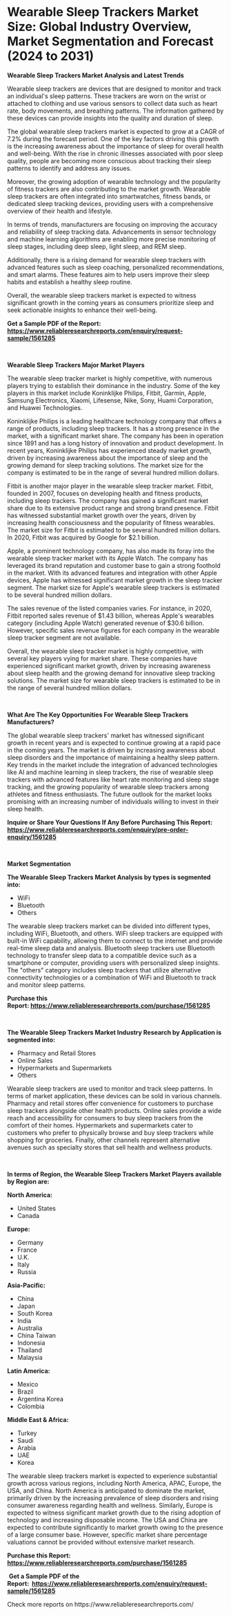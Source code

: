 <p><h1>Wearable Sleep Trackers Market Size: Global Industry Overview, Market Segmentation and Forecast (2024 to 2031)</h1></p><p><strong>Wearable Sleep Trackers Market Analysis and Latest Trends</strong></p>
<p><p>Wearable sleep trackers are devices that are designed to monitor and track an individual's sleep patterns. These trackers are worn on the wrist or attached to clothing and use various sensors to collect data such as heart rate, body movements, and breathing patterns. The information gathered by these devices can provide insights into the quality and duration of sleep.</p><p>The global wearable sleep trackers market is expected to grow at a CAGR of 7.2% during the forecast period. One of the key factors driving this growth is the increasing awareness about the importance of sleep for overall health and well-being. With the rise in chronic illnesses associated with poor sleep quality, people are becoming more conscious about tracking their sleep patterns to identify and address any issues.</p><p>Moreover, the growing adoption of wearable technology and the popularity of fitness trackers are also contributing to the market growth. Wearable sleep trackers are often integrated into smartwatches, fitness bands, or dedicated sleep tracking devices, providing users with a comprehensive overview of their health and lifestyle.</p><p>In terms of trends, manufacturers are focusing on improving the accuracy and reliability of sleep tracking data. Advancements in sensor technology and machine learning algorithms are enabling more precise monitoring of sleep stages, including deep sleep, light sleep, and REM sleep.</p><p>Additionally, there is a rising demand for wearable sleep trackers with advanced features such as sleep coaching, personalized recommendations, and smart alarms. These features aim to help users improve their sleep habits and establish a healthy sleep routine.</p><p>Overall, the wearable sleep trackers market is expected to witness significant growth in the coming years as consumers prioritize sleep and seek actionable insights to enhance their well-being.</p></p>
<p><strong>Get a Sample PDF of the Report:&nbsp; <a href="https://www.reliableresearchreports.com/enquiry/request-sample/1561285">https://www.reliableresearchreports.com/enquiry/request-sample/1561285</a></strong></p>
<p>&nbsp;</p>
<p><strong>Wearable Sleep Trackers Major Market Players</strong></p>
<p><p>The wearable sleep tracker market is highly competitive, with numerous players trying to establish their dominance in the industry. Some of the key players in this market include Koninklijke Philips, Fitbit, Garmin, Apple, Samsung Electronics, Xiaomi, Lifesense, Nike, Sony, Huami Corporation, and Huawei Technologies.</p><p>Koninklijke Philips is a leading healthcare technology company that offers a range of products, including sleep trackers. It has a strong presence in the market, with a significant market share. The company has been in operation since 1891 and has a long history of innovation and product development. In recent years, Koninklijke Philips has experienced steady market growth, driven by increasing awareness about the importance of sleep and the growing demand for sleep tracking solutions. The market size for the company is estimated to be in the range of several hundred million dollars.</p><p>Fitbit is another major player in the wearable sleep tracker market. Fitbit, founded in 2007, focuses on developing health and fitness products, including sleep trackers. The company has gained a significant market share due to its extensive product range and strong brand presence. Fitbit has witnessed substantial market growth over the years, driven by increasing health consciousness and the popularity of fitness wearables. The market size for Fitbit is estimated to be several hundred million dollars. In 2020, Fitbit was acquired by Google for $2.1 billion.</p><p>Apple, a prominent technology company, has also made its foray into the wearable sleep tracker market with its Apple Watch. The company has leveraged its brand reputation and customer base to gain a strong foothold in the market. With its advanced features and integration with other Apple devices, Apple has witnessed significant market growth in the sleep tracker segment. The market size for Apple's wearable sleep trackers is estimated to be several hundred million dollars.</p><p>The sales revenue of the listed companies varies. For instance, in 2020, Fitbit reported sales revenue of $1.43 billion, whereas Apple's wearables category (including Apple Watch) generated revenue of $30.6 billion. However, specific sales revenue figures for each company in the wearable sleep tracker segment are not available.</p><p>Overall, the wearable sleep tracker market is highly competitive, with several key players vying for market share. These companies have experienced significant market growth, driven by increasing awareness about sleep health and the growing demand for innovative sleep tracking solutions. The market size for wearable sleep trackers is estimated to be in the range of several hundred million dollars.</p></p>
<p>&nbsp;</p>
<p><strong>What Are The Key Opportunities For Wearable Sleep Trackers Manufacturers?</strong></p>
<p><p>The global wearable sleep trackers' market has witnessed significant growth in recent years and is expected to continue growing at a rapid pace in the coming years. The market is driven by increasing awareness about sleep disorders and the importance of maintaining a healthy sleep pattern. Key trends in the market include the integration of advanced technologies like AI and machine learning in sleep trackers, the rise of wearable sleep trackers with advanced features like heart rate monitoring and sleep stage tracking, and the growing popularity of wearable sleep trackers among athletes and fitness enthusiasts. The future outlook for the market looks promising with an increasing number of individuals willing to invest in their sleep health.</p></p>
<p><strong>Inquire or Share Your Questions If Any Before Purchasing This Report: <a href="https://www.reliableresearchreports.com/enquiry/pre-order-enquiry/1561285">https://www.reliableresearchreports.com/enquiry/pre-order-enquiry/1561285</a></strong></p>
<p>&nbsp;</p>
<p><strong>Market Segmentation</strong></p>
<p><strong>The Wearable Sleep Trackers Market Analysis by types is segmented into:</strong></p>
<p><ul><li>WiFi</li><li>Bluetooth</li><li>Others</li></ul></p>
<p><p>The wearable sleep trackers market can be divided into different types, including WiFi, Bluetooth, and others. WiFi sleep trackers are equipped with built-in WiFi capability, allowing them to connect to the internet and provide real-time sleep data and analysis. Bluetooth sleep trackers use Bluetooth technology to transfer sleep data to a compatible device such as a smartphone or computer, providing users with personalized sleep insights. The "others" category includes sleep trackers that utilize alternative connectivity technologies or a combination of WiFi and Bluetooth to track and monitor sleep patterns.</p></p>
<p><strong>Purchase this Report:&nbsp;<a href="https://www.reliableresearchreports.com/purchase/1561285">https://www.reliableresearchreports.com/purchase/1561285</a></strong></p>
<p>&nbsp;</p>
<p><strong>The Wearable Sleep Trackers Market Industry Research by Application is segmented into:</strong></p>
<p><ul><li>Pharmacy and Retail Stores</li><li>Online Sales</li><li>Hypermarkets and Supermarkets</li><li>Others</li></ul></p>
<p><p>Wearable sleep trackers are used to monitor and track sleep patterns. In terms of market application, these devices can be sold in various channels. Pharmacy and retail stores offer convenience for customers to purchase sleep trackers alongside other health products. Online sales provide a wide reach and accessibility for consumers to buy sleep trackers from the comfort of their homes. Hypermarkets and supermarkets cater to customers who prefer to physically browse and buy sleep trackers while shopping for groceries. Finally, other channels represent alternative avenues such as specialty stores that sell health and wellness products.</p></p>
<p>&nbsp;</p>
<p><strong>In terms of Region, the Wearable Sleep Trackers Market Players available by Region are:</strong></p>
<p>
    <p> <strong> North America: </strong>
        <ul>
            <li>United States</li>
            <li>Canada</li>
        </ul>
        </p> 
    <p> <strong> Europe: </strong>
        <ul>
            <li>Germany</li>
            <li>France</li>
            <li>U.K.</li>
            <li>Italy</li>
            <li>Russia</li>
        </ul>
        </p> 
    <p> <strong> Asia-Pacific: </strong>
        <ul>
            <li>China</li>
            <li>Japan</li>
            <li>South Korea</li>
            <li>India</li>
            <li>Australia</li>
            <li>China Taiwan</li>
            <li>Indonesia</li>
            <li>Thailand</li>
            <li>Malaysia</li>
        </ul>
        </p> 
    <p> <strong> Latin America: </strong>
        <ul>
            <li>Mexico</li>
            <li>Brazil</li>
            <li>Argentina Korea</li>
            <li>Colombia</li>
        </ul>
        </p> 
    <p> <strong> Middle East & Africa: </strong>
        <ul>
            <li>Turkey</li>
            <li>Saudi</li>
            <li>Arabia</li>
            <li>UAE</li>
            <li>Korea</li>
        </ul>
    </p>
    </p>
<p><p>The wearable sleep trackers market is expected to experience substantial growth across various regions, including North America, APAC, Europe, the USA, and China. North America is anticipated to dominate the market, primarily driven by the increasing prevalence of sleep disorders and rising consumer awareness regarding health and wellness. Similarly, Europe is expected to witness significant market growth due to the rising adoption of technology and increasing disposable income. The USA and China are expected to contribute significantly to market growth owing to the presence of a large consumer base. However, specific market share percentage valuations cannot be provided without extensive market research.</p></p>
<p><strong>Purchase this Report: <a href="https://www.reliableresearchreports.com/purchase/1561285">https://www.reliableresearchreports.com/purchase/1561285</a></strong></p>
<p>&nbsp;<strong>Get a Sample PDF of the Report:&nbsp;&nbsp;<a href="https://www.reliableresearchreports.com/enquiry/request-sample/1561285">https://www.reliableresearchreports.com/enquiry/request-sample/1561285</a></strong></p>
<p><strong></strong></p>
<p>Check more reports on https://www.reliableresearchreports.com/</p>